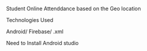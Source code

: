 Student Online Attenddance based on the Geo location


Technologies Used

Android/
Firebase/
.xml

Need to Install Android studio
